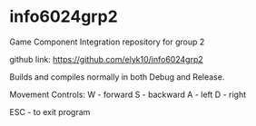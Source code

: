 # info6024grp2
Game Component Integration repository for group 2

github link: https://github.com/elyk10/info6024grp2

Builds and compiles normally in both Debug and Release.

Movement Controls:
W - forward
S - backward
A - left
D - right

ESC - to exit program



